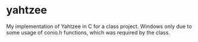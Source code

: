 # yahtzee
My implementation of Yahtzee in C for a class project. Windows only due to some usage of conio.h functions, which was required by the class.
